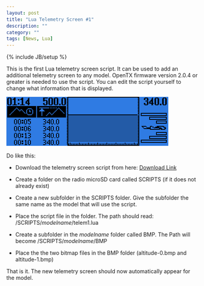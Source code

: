 ```yaml
---
layout: post
title: "Lua Telemetry Screen #1"
description: ""
category: ""
tags: [News, Lua]
---
```

{% include JB/setup %}

This is the first Lua telemetry screen script. It can be used to add an additional telemetry screen to any model.
OpenTX firmware version 2.0.4 or greater is needed to use the script.
You can edit the script yourself to change what information that is displayed.
  
![](/assets/images/telem1.png)

Do like this:

* Download the telemetry screen script from here: [Download Link](http://lua-20.open-tx.org/telem1.zip) 

* Create a folder on the radio microSD card called SCRIPTS (if it does not already exist)

* Create a new subfolder in the SCRIPTS folder. Give the subfolder the same name as the model that will use the script.

* Place the script file in the folder. The path should read: /SCRIPTS/*modelname*/telem1.lua

* Create a subfolder in the *modelname* folder called BMP. The Path will become /SCRIPTS/*modelname*/BMP

* Place the the two bitmap files in the BMP folder (altitude-0.bmp and altitude-1.bmp)
  

That is it. The new telemetry screen should now automatically appear for the model.



